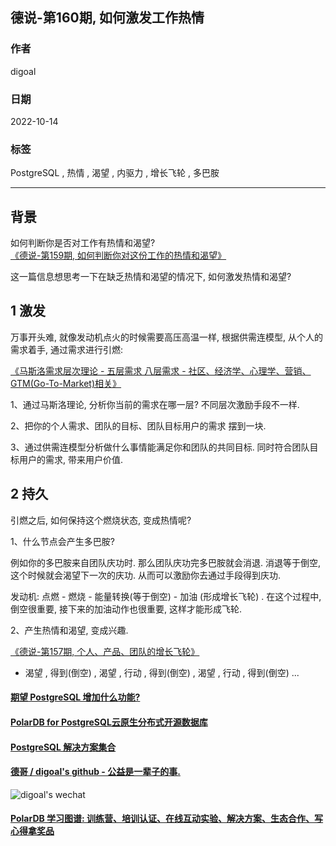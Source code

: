 ## 德说-第160期, 如何激发工作热情  
        
### 作者        
digoal        
        
### 日期        
2022-10-14        
        
### 标签        
PostgreSQL , 热情 , 渴望 , 内驱力 , 增长飞轮 , 多巴胺          
        
----        
        
## 背景        
    
如何判断你是否对工作有热情和渴望?  
[《德说-第159期, 如何判断你对这份工作的热情和渴望》](../202210/20221014_02.md)    
  
这一篇信息想思考一下在缺乏热情和渴望的情况下, 如何激发热情和渴望?  
  
## 1 激发
万事开头难, 就像发动机点火的时候需要高压高温一样, 根据供需连模型, 从个人的需求着手, 通过需求进行引燃:   
  
[《马斯洛需求层次理论 - 五层需求 八层需求 - 社区、经济学、心理学、营销、GTM(Go-To-Market)相关》](../202103/20210310_01.md)    
  
1、通过马斯洛理论, 分析你当前的需求在哪一层? 不同层次激励手段不一样.    
  
2、把你的个人需求、团队的目标、团队目标用户的需求 摆到一块.   
  
3、通过供需连模型分析做什么事情能满足你和团队的共同目标. 同时符合团队目标用户的需求, 带来用户价值.   
  
## 2 持久 
引燃之后, 如何保持这个燃烧状态, 变成热情呢?   
  
1、什么节点会产生多巴胺?   
  
例如你的多巴胺来自团队庆功时. 那么团队庆功完多巴胺就会消退. 消退等于倒空, 这个时候就会渴望下一次的庆功. 从而可以激励你去通过手段得到庆功.    
  
发动机: 点燃 - 燃烧 - 能量转换(等于倒空) - 加油 (形成增长飞轮) . 在这个过程中, 倒空很重要, 接下来的加油动作也很重要, 这样才能形成飞轮.   
  
2、产生热情和渴望, 变成兴趣.   
  
[《德说-第157期, 个人、产品、团队的增长飞轮》](../202210/20221007_03.md)    
  
- 渴望 , 得到(倒空) , 渴望 , 行动 , 得到(倒空) , 渴望 , 行动 , 得到(倒空) ...   
  
  
  
  
#### [期望 PostgreSQL 增加什么功能?](https://github.com/digoal/blog/issues/76 "269ac3d1c492e938c0191101c7238216")
  
  
#### [PolarDB for PostgreSQL云原生分布式开源数据库](https://github.com/ApsaraDB/PolarDB-for-PostgreSQL "57258f76c37864c6e6d23383d05714ea")
  
  
#### [PostgreSQL 解决方案集合](https://yq.aliyun.com/topic/118 "40cff096e9ed7122c512b35d8561d9c8")
  
  
#### [德哥 / digoal's github - 公益是一辈子的事.](https://github.com/digoal/blog/blob/master/README.md "22709685feb7cab07d30f30387f0a9ae")
  
  
![digoal's wechat](../pic/digoal_weixin.jpg "f7ad92eeba24523fd47a6e1a0e691b59")
  
  
#### [PolarDB 学习图谱: 训练营、培训认证、在线互动实验、解决方案、生态合作、写心得拿奖品](https://www.aliyun.com/database/openpolardb/activity "8642f60e04ed0c814bf9cb9677976bd4")
  
